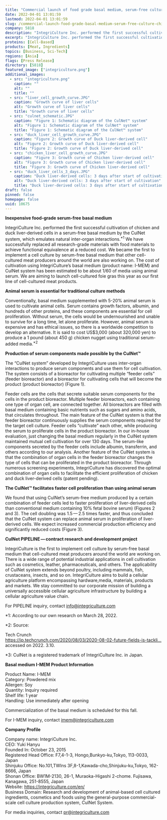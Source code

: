 ```yaml
---
title: "Commercial launch of food grade basal medium, serum-free culture of chicken and duck liver-derived cells by CulNet"
date: 2022-04-01 13:01:59
lastmod: 2022-04-01 13:01:59
slug: /commercial-launch-food-grade-basal-medium-serum-free-culture-chicken-and-duck-liver
company: 5818
description: "IntegriCulture Inc. performed the first successful cultivation of chicken and duck liver-derived cells in a serum-free basal medium by the CulNet system, which emulates natural inter-organ interactions. The cost of cultivation using IntegriCulture’s basal medium (product name: I-MEM) and CulNet system has been estimated to be about 1/60 of media using animal serum. The company aims to launch cell-cultured foie gras this year as its first line of cell-cultured meat products."
excerpt: "IntegriCulture Inc. performed the first successful cultivation of chicken and duck liver-derived cells in a serum-free basal medium by the CulNet system, which emulates natural inter-organ interactions. The cost of cultivation using IntegriCulture’s basal medium (product name: I-MEM) and CulNet system has been estimated to be about 1/60 of media using animal serum. The company aims to launch cell-cultured foie gras this year as its first line of cell-cultured meat products."
proteins: [Cell-Based]
products: [Meat, Ingredients]
topics: [Business, Sci-Tech]
regions: [Asia]
flags: [Press Release]
directory: [5818]
featured_image: ["integriculture.png"]
additional_images:
  - src: "integriculture.png"
    caption: ""
    alt: ""
    title: ""
  - src: "liver_cell_growth_curve.JPG"
    caption: "Growth curve of liver cells"
    alt: "Growth curve of liver cells"
    title: "Growth curve of liver cells"
  - src: "culnet_schematic.JPG"
    caption: "Figure 1: Schematic diagram of the CulNet™ system"
    alt: "Figure 1: Schematic diagram of the CulNet™ system"
    title: "Figure 1: Schematic diagram of the CulNet™ system"
  - src: "duck_liver_cell_growth_curve.JPG"
    caption: "Figure 2: Growth curve of Duck liver-derived cell"
    alt: "Figure 2: Growth curve of Duck liver-derived cell"
    title: "Figure 2: Growth curve of Duck liver-derived cell"
  - src: "chicken_liver_cell_growth_curve.JPG"
    caption: "Figure 3: Growth curve of Chicken liver-derived cell"
    alt: "Figure 3: Growth curve of Chicken liver-derived cell"
    title: "Figure 3: Growth curve of Chicken liver-derived cell"
  - src: "duck_liver_cells_3_days.JPG"
    caption: "Duck liver-derived cells: 3 days after start of cultivation"
    alt: "Duck liver-derived cells: 3 days after start of cultivation"
    title: "Duck liver-derived cells: 3 days after start of cultivation"
draft: false
pinned: false
homepage: false
uuid: 10675
---
```

<p><strong>Inexpensive food-grade serum-free basal medium</strong></p>

<p>IntegriCulture Inc. performed the first successful cultivation of chicken and duck liver-derived cells in a serum-free basal medium by the CulNet system, which emulates natural inter-organ interactions.<sup>*1</sup> We have successfully replaced all research-grade materials with food materials to achieve functional equivalence at a reduced cost. We became the first to implement a cell culture by serum-free basal medium that other cell-cultured meat producers around the world are also working on. The cost of cultivation using IntegriCulture’s basal medium (product name: I-MEM) and CulNet system has been estimated to be about 1/60 of media using animal serum. We are aiming to launch cell-cultured foie gras this year as our first line of cell-cultured meat products.</p>

<p><strong>Animal serum is essential for traditional culture methods</strong></p>

<p>Conventionally, basal medium supplemented with 5-20% animal serum is used to cultivate animal cells. Serum contains growth factors, albumin, and hundreds of other proteins, and these components are essential for cell proliferation. Without serum, the cells would be undernourished and unable to survive for a long time, let alone proliferate. However, animal serum is expensive and has ethical issues, so there is a worldwide competition to develop an alternative. It is said to cost US$3,000 (about 320,000 yen) to produce a 1 pound (about 450 g) chicken nugget using traditional serum-added media.<sup>*2</sup></p>

<p><strong>Production of serum components made possible by the CulNet™</strong></p>

<p>The “CulNet system” developed by IntegriCulture uses inter-organ interactions to produce serum components and use them for cell cultivation. The system consists of a bioreactor for cultivating multiple “feeder cells” (feeder bioreactor) and a bioreactor for cultivating cells that will become the product (product bioreactor) (Figure 1).</p>

<p>Feeder cells are the cells that secrete suitable serum components for the cells in the product bioreactor. Multiple feeder bioreactors, each containing one type of organ cell, are connected together. All bioreactors are filled with basal medium containing basic nutrients such as sugars and amino acids, that circulates throughout. The main feature of the CulNet system is that the feeder bioreactor continuously supplies the serum components required for the target cell culture. Feeder cells “cultivate” each other, while producing the serum to proliferate cells in the product bioreactor. In our in-house evaluation, just changing the basal medium regularly in the CulNet system maintained mutual cell cultivation for over 130 days. The serum-like components secreted by the feeder cells include albumin, transferrin, and others according to our analysis. Another feature of the CulNet system is that the combination of organ cells in the feeder bioreactor changes the type of cells that can be proliferated in the product bioreactor. Through numerous screening experiments, IntegriCulture has discovered the optimal combination of organ cells to facilitate the efficient proliferation of chicken and duck liver-derived cells (patent pending).</p>

<p><strong>The CulNet™ facilitates faster cell proliferation than using animal serum</strong></p>

<p>We found that using CulNet’s serum-free medium produced by a certain combination of feeder cells led to faster proliferation of liver-derived cells than conventional medium containing 10% fetal bovine serum) (Figures 2 and 3). The cell doubling was 1.5 — 2.5 times faster, and thus concluded that the CulNet system can replace animal serum in proliferation of liver-derived cells. We expect increased commercial production efficiency and significantly reduced costs (Figure 3).</p>

<p><strong>CulNet PIPELINE — contract research and development project</strong></p>

<p>IntegriCulture is the first to implement cell culture by serum-free basal medium that cell-cultured meat producers around the world are working on. There is a wide range of potential industrial applications in cell cultivation such as cosmetics, leather, pharmaceuticals, and others. The applicability of CulNet system extends beyond poultry, including mammals, fish, crustaceans, insects, and so on. IntegriCulture aims to build a cellular agriculture platform encompassing hardware,media, materials, products and markets. We stay committed to our corporate mission of building a universally accessible cellular agriculture infrastructure by building a cellular agriculture value chain.</p>

<p>For PIPELINE inquiry, contact <a href="mailto:info@integriculture.com">info@integriculture.com</a></p>

<p>*1: According to our own research on March 28, 2022.</p>

<p>*2: Source:</p>

<p>Tech Crunch<br />
<a href="https://jp.techcrunch.com/2020/08/03/2020-08-02-future-fields-is-tackling-cultured-meats-biggest-problem/">https://jp.techcrunch.com/2020/08/03/2020-08-02-future-fields-is-tackli…</a> accessed on 2022. 3.10.</p>

<p>*3: CulNet is a registered trademark of IntegriCulture Inc. in Japan.</p>

<p><strong>Basal medium I-MEM Product Information</strong></p>

<p>Product Name: I-MEM<br />
Category: Powdered mix<br />
Allergen: Soy<br />
Quantity: Inquiry required<br />
Shelf life: 1 year<br />
Handling: Use immediately after opening</p>

<p>Commercialization of the basal medium is scheduled for this fall.</p>

<p>For I-MEM inquiry, contact <a href="mailto:imem@integriculture.com">imem@integriculture.com</a></p>

<p><strong>Company Profile</strong></p>

<p>Company name: IntegriCulture Inc.<br />
CEO: Yuki Hanyu<br />
Founded In: October 23, 2015<br />
Registered Head Office: F7,4-1-3, Hongo,Bunkyo-ku,Tokyo, 113-0033, Japan<br />
Shinjuku Office: No.101,TWIns 3F,8-1,Kawada-cho,Shinjuku-ku,Tokyo, 162-8666, Japan<br />
Shonan Office: BW1M-2130, 26-1, Muraoka-Higashi 2-chome. Fujisawa, Kanagawa, 251-8555, Japan<br />
Website: <a href="https://integriculture.com/en/">https://integriculture.com/en/</a><br />
Business Domain: Research and development of animal-based cell cultured ingredients, cosmetics and foods using the general-purpose commercial-scale cell culture production system, CulNet System.</p>

<p>For media inquiries, contact <a href="mailto:pr@integriculture.com">pr@integriculture.com</a></p>
